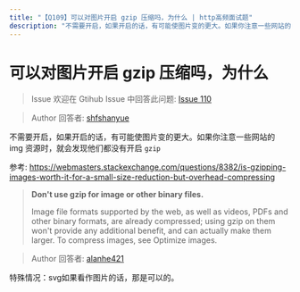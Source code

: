 ```yaml
---
title: "【Q109】可以对图片开启 gzip 压缩吗，为什么 | http高频面试题"
description: "不需要开启，如果开启的话，有可能使图片变的更大。如果你注意一些网站的 img 资源时，就会发现他们都没有开启 gzip  字节跳动面试题、阿里腾讯面试题、美团小米面试题。"
---
```


# 可以对图片开启 gzip 压缩吗，为什么

> Issue
> 欢迎在 Gtihub Issue 中回答此问题: [Issue 110](https://github.com/shfshanyue/Daily-Question/issues/110)

> Author
> 回答者: [shfshanyue](https://github.com/shfshanyue)

不需要开启，如果开启的话，有可能使图片变的更大。如果你注意一些网站的 img 资源时，就会发现他们都没有开启 `gzip`

参考: https://webmasters.stackexchange.com/questions/8382/is-gzipping-images-worth-it-for-a-small-size-reduction-but-overhead-compressing

> **Don't use gzip for image or other binary files.**
>
> Image file formats supported by the web, as well as videos, PDFs and other binary formats, are already compressed; using gzip on them won't provide any additional benefit, and can actually make them larger. To compress images, see Optimize images.

> Author
> 回答者: [alanhe421](https://github.com/alanhe421)

特殊情况：svg如果看作图片的话，那是可以的。
